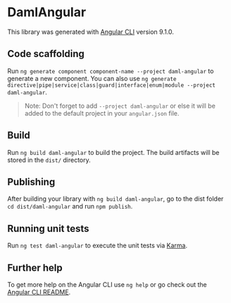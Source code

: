 # DamlAngular

This library was generated with [Angular CLI](https://github.com/angular/angular-cli) version 9.1.0.

## Code scaffolding

Run `ng generate component component-name --project daml-angular` to generate a new component. You can also use `ng generate directive|pipe|service|class|guard|interface|enum|module --project daml-angular`.
> Note: Don't forget to add `--project daml-angular` or else it will be added to the default project in your `angular.json` file. 

## Build

Run `ng build daml-angular` to build the project. The build artifacts will be stored in the `dist/` directory.

## Publishing

After building your library with `ng build daml-angular`, go to the dist folder `cd dist/daml-angular` and run `npm publish`.

## Running unit tests

Run `ng test daml-angular` to execute the unit tests via [Karma](https://karma-runner.github.io).

## Further help

To get more help on the Angular CLI use `ng help` or go check out the [Angular CLI README](https://github.com/angular/angular-cli/blob/master/README.md).
